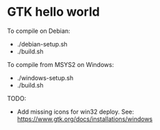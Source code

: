 # GTK hello world

To compile on Debian:
- ./debian-setup.sh
- ./build.sh

To compile from MSYS2 on Windows:
- ./windows-setup.sh
- ./build.sh

TODO:
- Add missing icons for win32 deploy. See: https://www.gtk.org/docs/installations/windows
